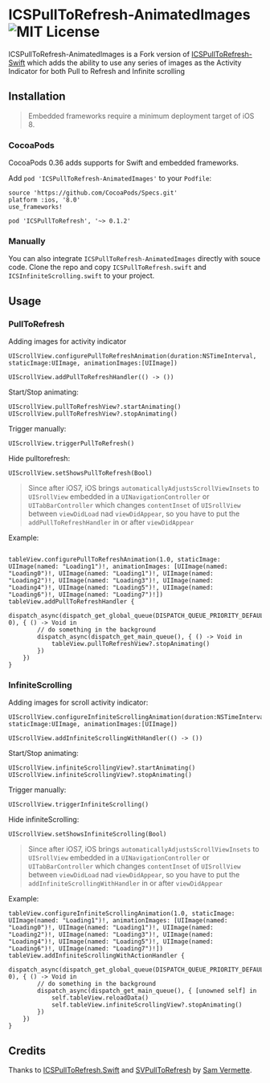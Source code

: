 # ICSPullToRefresh-AnimatedImages ![MIT License](https://img.shields.io/badge/License-MIT-brightgreen.svg)

ICSPullToRefresh-AnimatedImages is a Fork version of [ICSPullToRefresh-Swift](https://github.com/iCodesign/ICSPullToRefresh.Swift) which adds the ability to use any series of images as the Activity Indicator for both Pull to Refresh and Infinite scrolling

## Installation

> Embedded frameworks require a minimum deployment target of iOS 8. 

### CocoaPods

CocoaPods 0.36 adds supports for Swift and embedded frameworks. 

Add ```pod 'ICSPullToRefresh-AnimatedImages'``` to your ```Podfile```: 

```
source 'https://github.com/CocoaPods/Specs.git'
platform :ios, '8.0'
use_frameworks!

pod 'ICSPullToRefresh', '~> 0.1.2'
```

### Manually

You can also integrate ```ICSPullToRefresh-AnimatedImages``` directly with souce code. Clone the repo and copy ```ICSPullToRefresh.swift``` and ```ICSInfiniteScrolling.swift``` to your project.

## Usage

### PullToRefresh

Adding images for activity indicator
```
UIScrollView.configurePullToRefreshAnimation(duration:NSTimeInterval, staticImage:UIImage, animationImages:[UIImage])

```
```
UIScrollView.addPullToRefreshHandler(() -> ())
```

Start/Stop animating:

```
UIScrollView.pullToRefreshView?.startAnimating()
UIScrollView.pullToRefreshView?.stopAnimating()
```

Trigger manually:

```
UIScrollView.triggerPullToRefresh()
```

Hide pulltorefresh:

```
UIScrollView.setShowsPullToRefresh(Bool)
```

> Since after iOS7, iOS brings ```automaticallyAdjustsScrollViewInsets``` to ```UISrollView``` embedded in a ```UINavigationController``` or ```UITabBarController``` which changes ```contentInset``` of ```UISrollView``` between ```viewDidLoad``` nad ```viewDidAppear```, so you have to put the ```addPullToRefreshHandler``` in  or after ```viewDidAppear```

Example: 

```

tableView.configurePullToRefreshAnimation(1.0, staticImage: UIImage(named: "Loading1")!, animationImages: [UIImage(named: "Loading0")!, UIImage(named: "Loading1")!, UIImage(named: "Loading2")!, UIImage(named: "Loading3")!, UIImage(named: "Loading4")!, UIImage(named: "Loading5")!, UIImage(named: "Loading6")!, UIImage(named: "Loading7")!])
tableView.addPullToRefreshHandler {
    dispatch_async(dispatch_get_global_queue(DISPATCH_QUEUE_PRIORITY_DEFAULT, 0), { () -> Void in
        // do something in the background
        dispatch_async(dispatch_get_main_queue(), { () -> Void in
            tableView.pullToRefreshView?.stopAnimating()
        })
    })
}
```

### InfiniteScrolling

Adding images for scroll activity indicator:
```
UIScrollView.configureInfiniteScrollingAnimation(duration:NSTimeInterval, staticImage:UIImage, animationImages:[UIImage])
```
```
UIScrollView.addInfiniteScrollingWithHandler(() -> ())
```

Start/Stop animating:

```
UIScrollView.infiniteScrollingView?.startAnimating()
UIScrollView.infiniteScrollingView?.stopAnimating()
```

Trigger manually:

```
UIScrollView.triggerInfiniteScrolling()
```

Hide infiniteScrolling:

```
UIScrollView.setShowsInfiniteScrolling(Bool)
```

> Since after iOS7, iOS brings ```automaticallyAdjustsScrollViewInsets``` to ```UISrollView``` embedded in a ```UINavigationController``` or ```UITabBarController``` which changes ```contentInset``` of ```UISrollView``` between ```viewDidLoad``` nad ```viewDidAppear```, so you have to put the ```addInfiniteScrollingWithHandler``` in  or after ```viewDidAppear```

Example:

```
tableView.configureInfiniteScrollingAnimation(1.0, staticImage: UIImage(named: "Loading1")!, animationImages: [UIImage(named: "Loading0")!, UIImage(named: "Loading1")!, UIImage(named: "Loading2")!, UIImage(named: "Loading3")!, UIImage(named: "Loading4")!, UIImage(named: "Loading5")!, UIImage(named: "Loading6")!, UIImage(named: "Loading7")!])
tableView.addInfiniteScrollingWithActionHandler {
    dispatch_async(dispatch_get_global_queue(DISPATCH_QUEUE_PRIORITY_DEFAULT, 0), { () -> Void in
        // do something in the background
        dispatch_async(dispatch_get_main_queue(), { [unowned self] in
            self.tableView.reloadData()
            self.tableView.infiniteScrollingView?.stopAnimating()
        })
    })
}
```

## Credits

Thanks to [ICSPullToRefresh.Swift](https://github.com/iCodesign/ICSPullToRefresh.Swift) and [SVPullToRefresh](https://github.com/samvermette/SVPullToRefresh) by [Sam Vermette](http://samvermette.com).

